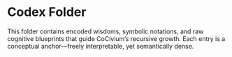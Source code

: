 <!-- status: stub; target: 150+ words -->
<!-- status: stub; target: 150+ words -->
<!-- status: stub; target: 150+ words -->
<!-- status: stub; target: 150+ words -->
<!-- status: stub; target: 150+ words -->
<!-- status: stub; target: 150+ words -->
# Codex Folder

This folder contains encoded wisdoms, symbolic notations, and raw cognitive blueprints that guide CoCivium’s recursive growth. Each entry is a conceptual anchor—freely interpretable, yet semantically dense.








